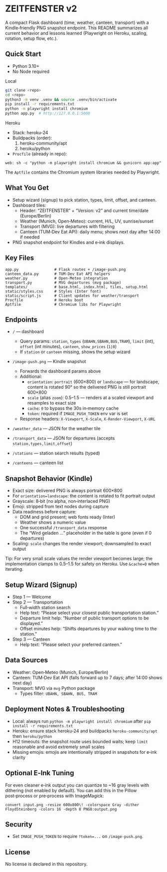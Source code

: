 # ZEITFENSTER v2

A compact Flask dashboard (time, weather, canteen, transport) with a Kindle‑friendly PNG snapshot endpoint. This README summarizes all current behavior and lessons learned (Playwright on Heroku, scaling, rotation, setup flow, etc.).

## Quick Start

- Python 3.10+
- No Node required

Local

```bash
git clone <repo>
cd <repo>
python3 -m venv .venv && source .venv/bin/activate
pip install -r requirements.txt
python -m playwright install chromium
python app.py  # http://127.0.0.1:5000
```

Heroku

- Stack: heroku-24
- Buildpacks (order):
  1. heroku-community/apt
  2. heroku/python
- `Procfile` (already in repo):

```
web: sh -c "python -m playwright install chromium && gunicorn app:app"
```

The `Aptfile` contains the Chromium system libraries needed by Playwright.

## What You Get

- Setup wizard (signup) to pick station, types, limit, offset, and canteen.
- Dashboard tiles:
  - Header: “ZEITFENSTER” + “Version: v2” and current time/date (Europe/Berlin)
  - Weather (Munich, Open‑Meteo): current, H/L, UV, sunrise/sunset
  - Transport (MVG): live departures with filtering
  - Canteen (TUM‑Dev Eat API): daily menu; shows next day after 14:00 if needed
- PNG snapshot endpoint for Kindles and e‑ink displays.

## Key Files

```
app.py                # Flask routes + /image-push.png
canteen_data.py       # TUM‑Dev Eat API helpers
weather.py            # Open‑Meteo integration
transport.py          # MVG departures (mvg package)
templates/            # base.html, index.html, tiles, setup.html
static/styles.css     # Styles (Inter font)
static/script.js      # Client updates for weather/transport
Procfile              # Heroku boot
Aptfile               # Chromium libs for Playwright
```

## Endpoints

- `/` — dashboard
  - Query params: `station`, `types` (`UBAHN,SBAHN,BUS,TRAM`), `limit` (int), `offset` (int minutes), `canteen`, `show_prices` (`1|0`)
  - If `station` or `canteen` missing, shows the setup wizard

- `/image-push.png` — Kindle snapshot
  - Forwards the dashboard params above
  - Additional:
    - `orientation`: `portrait` (600×800) or `landscape` — for landscape, content is rotated 90° so the delivered PNG is still portrait 600×800
    - `scale` (alias `zoom`): 0.5–1.5 — renders at a scaled viewport and resamples to exact size
    - `cache`: `0` to bypass the 30s in‑memory cache
    - `token`: required if `IMAGE_PUSH_TOKEN` env var is set
  - Response headers: `X-Viewport`, `X-Scale`, `X-Render-Viewport`, `X-URL`

- `/weather_data` — JSON for the weather tile
- `/transport_data` — JSON for departures (accepts `station,types,limit,offset`)
- `/stations` — station search results (typed)
- `/canteens` — canteen list

## Snapshot Behavior (Kindle)

- Exact size: delivered PNG is always portrait 600×800
- For `orientation=landscape`: the content is rotated to fit portrait output
- Grayscale: 8‑bit (no alpha, non‑interlaced PNG)
- Emoji: stripped from text nodes during capture
- Data readiness before capture:
  - DOM and grid present; web fonts ready (Inter)
  - Weather shows a numeric value
  - One successful `/transport_data` response
  - The “Wird geladen …” placeholder in the table is gone (even if 0 departures)
- Scaling: `scale` changes the render viewport; downsampled to exact output

Tip: For very small scale values the render viewport becomes large; the implementation clamps to 0.5–1.5 for safety on Heroku. Use `&cache=0` when iterating.

## Setup Wizard (Signup)

- Step 1 — Welcome
- Step 2 — Transportation
  - Full‑width station search
  - Help text: “Please select your closest public transportation station.”
  - Departure limit help: “Number of public transport options to be displayed.”
  - Offset minutes help: “Shifts departures by your walking time to the station.”
- Step 3 — Canteen
  - Help text: “Please select your preferred canteen.”

## Data Sources

- Weather: Open‑Meteo (Munich, Europe/Berlin)
- Canteen: TUM‑Dev Eat API (falls forward up to 7 days; after 14:00 shows next day)
- Transport: MVG via `mvg` Python package
  - Types filter: `UBAHN, SBAHN, BUS, TRAM`

## Deployment Notes & Troubleshooting

- Local: always run `python -m playwright install chromium` after `pip install -r requirements.txt`
- Heroku: ensure stack heroku‑24 and buildpacks `heroku-community/apt` then `heroku/python`
- H12 timeouts: the snapshot route uses bounded waits; keep `limit` reasonable and avoid extremely small scales
- Missing emojis: emojis are intentionally stripped in snapshots for e‑ink clarity

## Optional E‑Ink Tuning

For even cleaner e‑ink output you can quantize to ~16 gray levels with dithering (not enabled by default). You can add this in the Pillow post‑process or pre‑process with ImageMagick:

```
convert input.png -resize 600x800\! -colorspace Gray -dither FloydSteinberg -colors 16 -depth 8 PNG8:output.png
```

## Security

- Set `IMAGE_PUSH_TOKEN` to require `?token=...` on `/image-push.png`.

## License

No license is declared in this repository.
